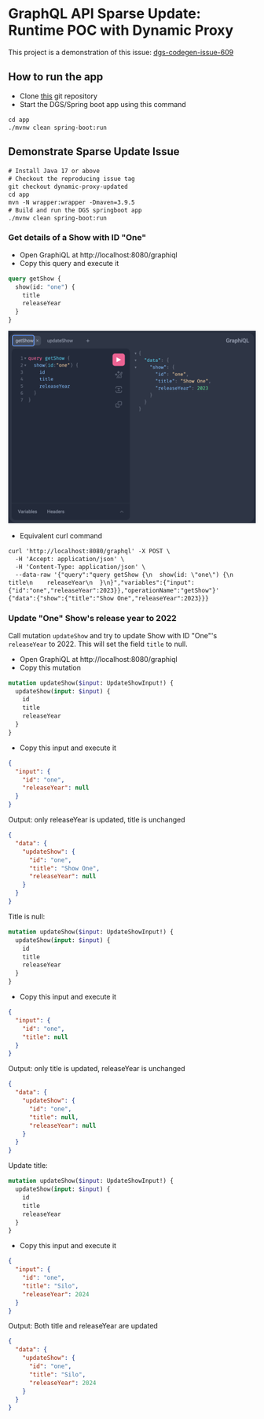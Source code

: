 # GraphQL API Sparse Update: Runtime POC with Dynamic Proxy
This project is a demonstration of this issue: [dgs-codegen-issue-609](https://github.com/Netflix/dgs-codegen/issues/609)


## How to run the app
* Clone [this](https://github.com/ramapalani/sparseupdate) git repository 
* Start the DGS/Spring boot app using this command
```
cd app
./mvnw clean spring-boot:run
```

## Demonstrate Sparse Update Issue

```shell
# Install Java 17 or above
# Checkout the reproducing issue tag
git checkout dynamic-proxy-updated
cd app
mvn -N wrapper:wrapper -Dmaven=3.9.5
# Build and run the DGS springboot app
./mvnw clean spring-boot:run
```

### Get details of a Show with ID "One"
* Open GraphiQL at http://localhost:8080/graphiql
* Copy this query and execute it
```graphql
query getShow {
  show(id: "one") {
    title
    releaseYear
  }
}
```
![getShow GraphQL Query](./images/getShow.png)
* Equivalent curl command
```shell
curl 'http://localhost:8080/graphql' -X POST \
  -H 'Accept: application/json' \
  -H 'Content-Type: application/json' \
  --data-raw '{"query":"query getShow {\n  show(id: \"one\") {\n    title\n    releaseYear\n  }\n}","variables":{"input":{"id":"one","releaseYear":2023}},"operationName":"getShow"}'
{"data":{"show":{"title":"Show One","releaseYear":2023}}}
```

### Update "One" Show's release year to 2022
Call mutation `updateShow` and try to update Show with ID "One"'s `releaseYear` to 2022.  This will set the field `title` to null. 

* Open GraphiQL at http://localhost:8080/graphiql
* Copy this mutation
```graphql
mutation updateShow($input: UpdateShowInput!) {
  updateShow(input: $input) {
    id
    title
    releaseYear
  }
}
```
* Copy this input and execute it
```json
{
  "input": {
    "id": "one",
    "releaseYear": null
  }
}
```

Output: only releaseYear is updated, title is unchanged
```json
{
  "data": {
    "updateShow": {
      "id": "one",
      "title": "Show One",
      "releaseYear": null
    }
  }
}
```

Title is null: 
```graphql
mutation updateShow($input: UpdateShowInput!) {
  updateShow(input: $input) {
    id
    title
    releaseYear
  }
}
```
* Copy this input and execute it
```json
{
  "input": {
    "id": "one",
    "title": null
  }
}
```

Output: only title is updated, releaseYear is unchanged
```json
{
  "data": {
    "updateShow": {
      "id": "one",
      "title": null,
      "releaseYear": null
    }
  }
}
```

Update title:
```graphql
mutation updateShow($input: UpdateShowInput!) {
  updateShow(input: $input) {
    id
    title
    releaseYear
  }
}
```
* Copy this input and execute it
```json
{
  "input": {
    "id": "one",
    "title": "Silo",
    "releaseYear": 2024
  }
}
```

Output: Both title and releaseYear are updated
```json
{
  "data": {
    "updateShow": {
      "id": "one",
      "title": "Silo",
      "releaseYear": 2024
    }
  }
}
```
